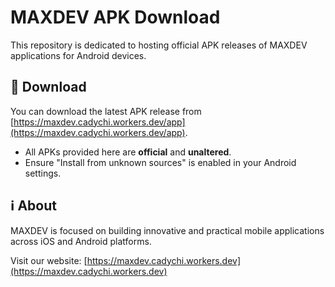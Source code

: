 # MAXDEV APK Download

This repository is dedicated to hosting official APK releases of MAXDEV applications for Android devices.

## 🔽 Download

You can download the latest APK release from [https://maxdev.cadychi.workers.dev/app](https://maxdev.cadychi.workers.dev/app).

- All APKs provided here are **official** and **unaltered**.
- Ensure "Install from unknown sources" is enabled in your Android settings.

## ℹ️ About

MAXDEV is focused on building innovative and practical mobile applications across iOS and Android platforms.

Visit our website: [https://maxdev.cadychi.workers.dev](https://maxdev.cadychi.workers.dev)
